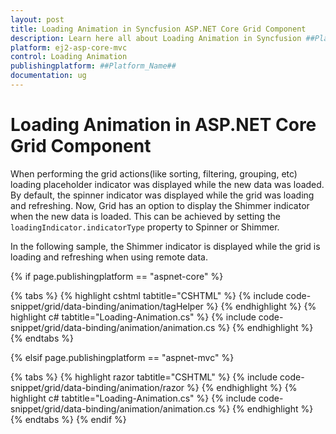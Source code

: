 ```yaml
---
layout: post
title: Loading Animation in Syncfusion ASP.NET Core Grid Component
description: Learn here all about Loading Animation in Syncfusion ##Platform_Name## Grid component of Syncfusion Essential JS 2 and more.
platform: ej2-asp-core-mvc
control: Loading Animation
publishingplatform: ##Platform_Name##
documentation: ug
---
```


# Loading Animation in ASP.NET Core Grid Component

When performing the grid actions(like sorting, filtering, grouping, etc) loading placeholder indicator was displayed while the new data was loaded. By default, the spinner indicator was displayed while the grid was loading and refreshing. Now, Grid has an option to display the Shimmer indicator when the new data is loaded. This can be achieved by setting the `loadingIndicator.indicatorType` property to Spinner or Shimmer.

In the following sample, the Shimmer indicator is displayed while the grid is loading and refreshing when using remote data.

{% if page.publishingplatform == "aspnet-core" %}

{% tabs %}
{% highlight cshtml tabtitle="CSHTML" %}
{% include code-snippet/grid/data-binding/animation/tagHelper %}
{% endhighlight %}
{% highlight c# tabtitle="Loading-Animation.cs" %}
{% include code-snippet/grid/data-binding/animation/animation.cs %}
{% endhighlight %}
{% endtabs %}

{% elsif page.publishingplatform == "aspnet-mvc" %}

{% tabs %}
{% highlight razor tabtitle="CSHTML" %}
{% include code-snippet/grid/data-binding/animation/razor %}
{% endhighlight %}
{% highlight c# tabtitle="Loading-Animation.cs" %}
{% include code-snippet/grid/data-binding/animation/animation.cs %}
{% endhighlight %}
{% endtabs %}
{% endif %}